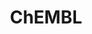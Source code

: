 ---
bigquery: https://console.cloud.google.com/bigquery?p=patents-public-data&d=ebi_chembl&page=dataset
citation: '"The ChEMBL database in 2017." Anna Gaulton, Anne Hersey, Michał Nowotka,
  A Patrícia Bento, Jon Chambers, David Mendez, Prudence Mutowo, Francis Atkinson,
  Louisa J Bellis, Elena Cibrián-Uhalte, Mark Davies, Nathan Dedman, Anneli Karlsson,
  María Paula Magariños, John P Overington, George Papadatos, Ines Smit, Andrew R
  Leach Nucleic acids Research (2017) 45 (Database Issue), D945-D954'
contributors: European Bioinformatics Institute
cost: None
description: ChEMBL Data is a manually curated database of small molecules used in
  drug discovery, including information about existing patented drugs.
documentation: 'schema: https://www.ebi.ac.uk/chembl/db_schema


  '
last_edit: 04/09/2022, 03:59:36
location: https://console.cloud.google.com/marketplace/product/google_patents_public_datasets/chembl
maintained_by: EMBL-EBI, an outstation of European Molecular Biology Laboratory
related_publications: '

  ChEMBL: towards direct deposition of bioassay data.


  Mendez D, Gaulton A, Bento AP, Chambers J, De Veij M, Félix E, Magariños MP, Mosquera
  JF, Mutowo P, Nowotka M, Gordillo-Marañón M, Hunter F, Junco L, Mugumbate G, Rodriguez-Lopez
  M, Atkinson F, Bosc N, Radoux CJ, Segura-Cabrera A, Hersey A, Leach AR.


  — Nucleic Acids Res. 2019; 47(D1):D930-D940. doi: 10.1093/nar/gky1075

  '
schema_fields:
- level5
- ro3_pass
- volume
- assay_subcellular_fraction
- max_phase_for_ind
- warning_type
- approval_date
- psa
- withdrawn_flag
- acd_logp
- trade_name
- related_tid
- mesh_heading
- relationship_desc
- mechanism_comment
- domain_id
- src_assay_id
- curation_comment
- withdrawn_reason
- confidence_score
- who_name
- mw_monoisotopic
- db_source
- pref_name
- potential_duplicate
- l4
- l3
- standard_type
- doc_type
- lle
- chebi_par_id
- drug_record_id
- value
- mw_freebase
- warning_class
- go_id
- bto_id
- log_id
- num_alerts
- molecule_type
- hba_lipinski
- drug_product_flag
- therapeutic_flag
- stat
- relation
- chembl_id
- updated_by
- indication_class
- ddd_value
- acd_most_bpka
- actsm_id
- pathway_key
- target_mapping
- targrel_id
- metabolite_record_id
- synonyms
- hrac_class_id
- parameter_value
- cell_source_tissue
- le
- last_active
- level3
- met_comment
- updated_on
- action_type
- parenteral
- journal
- full_mwt
- end_position
- alert_id
- assay_category
- irac_class_id
- ref_url
- enzyme_tid
- doc_id
- assay_id
- job_id
- activity_id
- entity_id
- assay_test_type
- protein_class_id
- bao_format
- parent_go_id
- acd_logd
- aspect
- path
- component_type
- assay_cell_type
- relationship
- qudt_units
- disease_efficacy
- assay_tax_id
- structure_type
- cellosaurus_id
- priority
- component_id
- smid
- research_stem
- src_description
- standard_value
- l1
- usan_stem_id
- parent_id
- level3_description
- idx
- availability_type
- abstract
- assay_param_id
- patent_id
- heavy_atoms
- binding_site_comment
- stem_class
- cx_logp
- normal_range_max
- alert_name
- l2
- result_flag
- aromatic_rings
- hrac_code
- clo_id
- molfile
- dosed_ingredient
- assay_organism
- standard_flag
- first_approval
- uo_units
- src_short_name
- start_position
- downgraded
- activity_count
- delist_flag
- short_name
- who_extra
- efo_term
- tid
- tbl
- l8
- qed_weighted
- mesh_id
- warning_year
- drug_substance_flag
- isoform
- tid_fixed
- ddd_units
- parameter_type
- mol_irac_id
- last_page
- mc_target_type
- warning_description
- direct_interaction
- target_desc
- inorganic_flag
- mol_atc_id
- db_version
- authors
- l5
- cell_source_tax_id
- prod_pat_id
- cidx
- standard_upper_value
- year
- ref_type
- hbd_lipinski
- src_id
- withdrawn_class
- site_id
- target_type
- l6
- bei
- warnref_id
- helm_notation
- sequence_md5sum
- ap_id
- cpd_str_alert_id
- assay_source
- enzyme_name
- bao_id
- title
- tissue_id
- source
- protein_class_desc
- mutation
- res_stem_id
- num_ro5_violations
- compound_name
- hbd
- cell_description
- domain_description
- pchembl_value
- bao_endpoint
- parent_molregno
- applicant_full_name
- first_page
- canonical_smiles
- route
- innovator_company
- protein_class_synonym
- indref_id
- compound_key
- published_value
- level2_description
- cell_id
- version
- cx_most_apka
- name
- molecular_mechanism
- tax_id
- assay_strain
- cell_ontology_id
- level2
- label
- mc_target_name
- mol_frac_id
- relationship_type
- cl_lincs_id
- major_class
- parent_type
- warning_id
- text_value
- toid
- patent_expire_date
- efo_id
- predbind_id
- drugind_id
- irac_code
- description
- standard_text_value
- protclasssyn_id
- set_name
- mc_target_accession
- assay_tissue
- ddd_admr
- full_molformula
- molregno
- aidx
- rtb
- component_synonym
- confidence
- orig_description
- domain_type
- data_validity_comment
- definition
- chirality
- ddd_id
- mechanism_of_action
- assay_class_id
- usan_substem
- product_id
- mc_tax_id
- active_molregno
- cell_source_organism
- submission_date
- co_stem_id
- record_id
- std_act_id
- ddd_comment
- curated_by
- comments
- patent_use_code
- rgid
- caloha_id
- strength
- comp_go_id
- first_in_class
- oral
- alogp
- dosage_form
- source_domain_id
- pubmed_id
- sequence
- as_id
- type
- uberon_id
- frac_code
- patent_no
- targcomp_id
- hba
- src_compound_id
- standard_units
- atc_code
- species_group_flag
- mol_hrac_id
- assay_desc
- formulation_id
- publication_number
- smarts
- prediction_method
- creation_date
- mecref_id
- entity_type
- cell_name
- molecular_species
- activity_comment
- usan_year
- acd_most_apka
- previous_company
- subgroup
- stem
- ad_type
- standard_relation
- published_units
- natural_product
- nda_type
- homologue
- standard_inchi
- metref_id
- compsyn_id
- usan_stem_definition
- class_level
- compd_id
- num_lipinski_ro5_violations
- topical
- biocomp_id
- pathway_id
- ridx
- issue
- status
- ingredient
- mec_id
- ref_id
- units
- withdrawn_year
- sitecomp_id
- level4_description
- variant_id
- l7
- normal_range_min
- standard_inchi_key
- doi
- met_conversion
- alert_set_id
- polymer_flag
- site_residues
- level1
- accession
- max_phase
- assay_type
- black_box_warning
- molsyn_id
- usan_stem
- annotation
- class_type
- warning_country
- syn_type
- oc_id
- sei
- comp_class_id
- level1_description
- withdrawn_country
- frac_class_id
- organism
- company
- published_relation
- selectivity_comment
- published_type
- cx_logd
- prodrug
- upper_value
- met_id
- level4
- active_ingredient
- domain_name
- cx_most_bpka
- ass_cls_map_id
- site_name
- mc_organism
- country
- substrate_record_id
shortname: chembl
tags:
- biotechnology
- health
- chemical
- bioinformatics
- medical
terms_of_use: CC BY-SA 3.0
title: ChEMBL
uuid: e232a192-965c-4ec9-904c-155b6dfe56c5
---